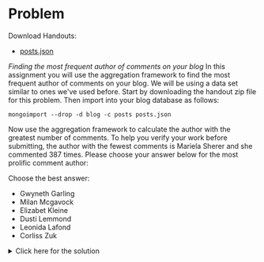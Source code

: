 # Problem
Download Handouts:
 - <a href="https://university.mongodb.com/static/MongoDB_2017_M101J_January/handouts/posts.b90d46c5a251.json">posts.json</a>

 *Finding the most frequent author of comments on your blog*
In this assignment you will use the aggregation framework to find the most frequent author of comments on your blog. We will be using a data set similar to ones we've used before.
Start by downloading the handout zip file for this problem. Then import into your blog database as follows:

    mongoimport --drop -d blog -c posts posts.json

Now use the aggregation framework to calculate the author with the greatest number of comments.
To help you verify your work before submitting, the author with the fewest comments is Mariela Sherer and she commented 387 times.
Please choose your answer below for the most prolific comment author:

Choose the best answer:
 - Gwyneth Garling
 - Milan Mcgavock
 - Elizabet Kleine
 - Dusti Lemmond
 - Leonida Lafond
 - Corliss Zuk

<details>
  <summary>Click here for the solution</summary>
   - Elizabet Kleine
</details>